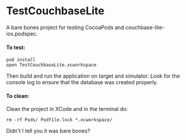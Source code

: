 TestCouchbaseLite
=================

A bare bones project for testing CocoaPods and couchbase-lite-ios.podspec.

#### To test:
```
pod install
open TestCouchbaseLite.xcworkspace
```

Then build and run the application on target and simulator.  Look for the console log to ensure that the database was created properly.

#### To clean:
Clean the project in XCode and in the terminal do:
```
rm -rf Pods/ Podfile.lock *.xcworkspace/
```

Didn't I tell you it was bare bones?
